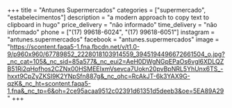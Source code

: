 +++
title = "Antunes Supermercados"
categories = ["supermercado", "estabelecimentos"]
description = "a modern approach to copy text to clipboard in hugo"
price_delivery = "não informado"
time_delivery = "não informado"
phone = ["(17) 99618-6024", "(17) 99618-6051"]
instagram = "antunes.supermercados"
facebook = "antunes.supermercados"
image = "https://scontent.faqa5-1.fna.fbcdn.net/v/t1.0-9/p960x960/67789852_2228018103914559_3945194496672661504_o.jpg?_nc_cat=105&_nc_sid=85a577&_nc_eui2=AeH0DWgNGpEPaOs6vgl6XDLQZB51Ri2qHofhos2CZNx00HSMEEIxmVsevca7Uokn20pvBpNRL5YhUnx6TS_-hxxt9CpZyZKSI9K2YNpSfn887g&_nc_ohc=RcAkJT-6k3YAX9G-qzK&_nc_ht=scontent.faqa5-1.fna&_nc_tp=6&oh=2ce95acaa9512c02391d61351d5deeb3&oe=5EA89A29"
+++

